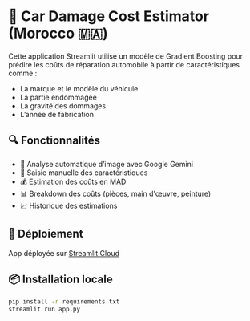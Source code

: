 # 🚗 Car Damage Cost Estimator (Morocco 🇲🇦)

Cette application Streamlit utilise un modèle de Gradient Boosting pour prédire les coûts de réparation automobile à partir de caractéristiques comme :

- La marque et le modèle du véhicule
- La partie endommagée
- La gravité des dommages
- L’année de fabrication

## 🔍 Fonctionnalités
- 📸 Analyse automatique d’image avec Google Gemini
- 📝 Saisie manuelle des caractéristiques
- 💰 Estimation des coûts en MAD
- 📊 Breakdown des coûts (pièces, main d'œuvre, peinture)
- 📈 Historique des estimations

## 🚀 Déploiement
App déployée sur [Streamlit Cloud](https://gfld5ibedcwnujopt2vfgt.streamlit.app)

## 📦 Installation locale
```bash
pip install -r requirements.txt
streamlit run app.py
